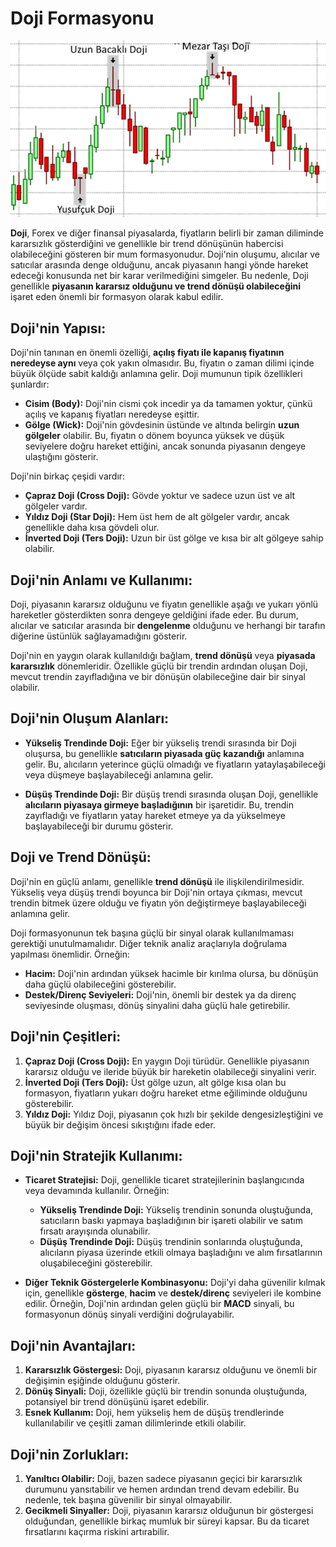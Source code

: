 # Doji Formasyonu

![](./images/doji.png)

**Doji**, Forex ve diğer finansal piyasalarda, fiyatların belirli bir zaman diliminde kararsızlık gösterdiğini ve genellikle bir trend dönüşünün habercisi olabileceğini gösteren bir mum formasyonudur. Doji'nin oluşumu, alıcılar ve satıcılar arasında denge olduğunu, ancak piyasanın hangi yönde hareket edeceği konusunda net bir karar verilmediğini simgeler. Bu nedenle, Doji genellikle **piyasanın kararsız olduğunu ve trend dönüşü olabileceğini** işaret eden önemli bir formasyon olarak kabul edilir.

## **Doji'nin Yapısı:**

Doji'nin tanınan en önemli özelliği, **açılış fiyatı ile kapanış fiyatının neredeyse aynı** veya çok yakın olmasıdır. Bu, fiyatın o zaman dilimi içinde büyük ölçüde sabit kaldığı anlamına gelir. Doji mumunun tipik özellikleri şunlardır:

- **Cisim (Body):** Doji'nin cismi çok incedir ya da tamamen yoktur, çünkü açılış ve kapanış fiyatları neredeyse eşittir.
- **Gölge (Wick):** Doji'nin gövdesinin üstünde ve altında belirgin **uzun gölgeler** olabilir. Bu, fiyatın o dönem boyunca yüksek ve düşük seviyelere doğru hareket ettiğini, ancak sonunda piyasanın dengeye ulaştığını gösterir.

Doji'nin birkaç çeşidi vardır:

- **Çapraz Doji (Cross Doji):** Gövde yoktur ve sadece uzun üst ve alt gölgeler vardır.
- **Yıldız Doji (Star Doji):** Hem üst hem de alt gölgeler vardır, ancak genellikle daha kısa gövdeli olur.
- **İnverted Doji (Ters Doji):** Uzun bir üst gölge ve kısa bir alt gölgeye sahip olabilir.

## **Doji'nin Anlamı ve Kullanımı:**

Doji, piyasanın kararsız olduğunu ve fiyatın genellikle aşağı ve yukarı yönlü hareketler gösterdikten sonra dengeye geldiğini ifade eder. Bu durum, alıcılar ve satıcılar arasında bir **dengelenme** olduğunu ve herhangi bir tarafın diğerine üstünlük sağlayamadığını gösterir.

Doji'nin en yaygın olarak kullanıldığı bağlam, **trend dönüşü** veya **piyasada kararsızlık** dönemleridir. Özellikle güçlü bir trendin ardından oluşan Doji, mevcut trendin zayıfladığına ve bir dönüşün olabileceğine dair bir sinyal olabilir.

## **Doji'nin Oluşum Alanları:**

- **Yükseliş Trendinde Doji:** Eğer bir yükseliş trendi sırasında bir Doji oluşursa, bu genellikle **satıcıların piyasada güç kazandığı** anlamına gelir. Bu, alıcıların yeterince güçlü olmadığı ve fiyatların yataylaşabileceği veya düşmeye başlayabileceği anlamına gelir.
  
- **Düşüş Trendinde Doji:** Bir düşüş trendi sırasında oluşan Doji, genellikle **alıcıların piyasaya girmeye başladığının** bir işaretidir. Bu, trendin zayıfladığı ve fiyatların yatay hareket etmeye ya da yükselmeye başlayabileceği bir durumu gösterir.

## **Doji ve Trend Dönüşü:**

Doji'nin en güçlü anlamı, genellikle **trend dönüşü** ile ilişkilendirilmesidir. Yükseliş veya düşüş trendi boyunca bir Doji'nin ortaya çıkması, mevcut trendin bitmek üzere olduğu ve fiyatın yön değiştirmeye başlayabileceği anlamına gelir.

Doji formasyonunun tek başına güçlü bir sinyal olarak kullanılmaması gerektiği unutulmamalıdır. Diğer teknik analiz araçlarıyla doğrulama yapılması önemlidir. Örneğin:

- **Hacim:** Doji'nin ardından yüksek hacimle bir kırılma olursa, bu dönüşün daha güçlü olabileceğini gösterebilir.
- **Destek/Direnç Seviyeleri:** Doji'nin, önemli bir destek ya da direnç seviyesinde oluşması, dönüş sinyalini daha güçlü hale getirebilir.

## **Doji'nin Çeşitleri:**

1. **Çapraz Doji (Cross Doji):** En yaygın Doji türüdür. Genellikle piyasanın kararsız olduğu ve ileride büyük bir hareketin olabileceği sinyalini verir.
2. **İnverted Doji (Ters Doji):** Üst gölge uzun, alt gölge kısa olan bu formasyon, fiyatların yukarı doğru hareket etme eğiliminde olduğunu gösterebilir.
3. **Yıldız Doji:** Yıldız Doji, piyasanın çok hızlı bir şekilde dengesizleştiğini ve büyük bir değişim öncesi sıkıştığını ifade eder.

## **Doji'nin Stratejik Kullanımı:**

- **Ticaret Stratejisi:** Doji, genellikle ticaret stratejilerinin başlangıcında veya devamında kullanılır. Örneğin:
  - **Yükseliş Trendinde Doji:** Yükseliş trendinin sonunda oluştuğunda, satıcıların baskı yapmaya başladığının bir işareti olabilir ve satım fırsatı arayışında olunabilir.
  - **Düşüş Trendinde Doji:** Düşüş trendinin sonlarında oluştuğunda, alıcıların piyasa üzerinde etkili olmaya başladığını ve alım fırsatlarının oluşabileceğini gösterebilir.
  
- **Diğer Teknik Göstergelerle Kombinasyonu:** Doji'yi daha güvenilir kılmak için, genellikle **gösterge**, **hacim** ve **destek/direnç** seviyeleri ile kombine edilir. Örneğin, Doji'nin ardından gelen güçlü bir **MACD** sinyali, bu formasyonun dönüş sinyali verdiğini doğrulayabilir.

## **Doji'nin Avantajları:**

1. **Kararsızlık Göstergesi:** Doji, piyasanın kararsız olduğunu ve önemli bir değişimin eşiğinde olduğunu gösterir.
2. **Dönüş Sinyali:** Doji, özellikle güçlü bir trendin sonunda oluştuğunda, potansiyel bir trend dönüşünü işaret edebilir.
3. **Esnek Kullanım:** Doji, hem yükseliş hem de düşüş trendlerinde kullanılabilir ve çeşitli zaman dilimlerinde etkili olabilir.

## **Doji'nin Zorlukları:**

1. **Yanıltıcı Olabilir:** Doji, bazen sadece piyasanın geçici bir kararsızlık durumunu yansıtabilir ve hemen ardından trend devam edebilir. Bu nedenle, tek başına güvenilir bir sinyal olmayabilir.
2. **Gecikmeli Sinyaller:** Doji, piyasanın kararsız olduğunun bir göstergesi olduğundan, genellikle birkaç mumluk bir süreyi kapsar. Bu da ticaret fırsatlarını kaçırma riskini artırabilir.
